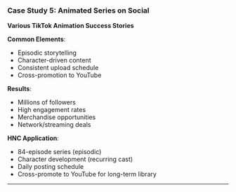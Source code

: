 ### Case Study 5: Animated Series on Social

**Various TikTok Animation Success Stories**

**Common Elements**:

- Episodic storytelling
- Character-driven content
- Consistent upload schedule
- Cross-promotion to YouTube

**Results**:

- Millions of followers
- High engagement rates
- Merchandise opportunities
- Network/streaming deals

**HNC Application**:

- 84-episode series (episodic)
- Character development (recurring cast)
- Daily posting schedule
- Cross-promote to YouTube for long-term library

---
